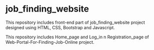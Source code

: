 # job_finding_website
This repository includes front-end part of job_finding_website project designed using HTML, CSS, Bootstrap and Javascript.

This repository includes Home_page and Log_in n Registration_page of Web-Portal-For-Finding-Job-Online project.
